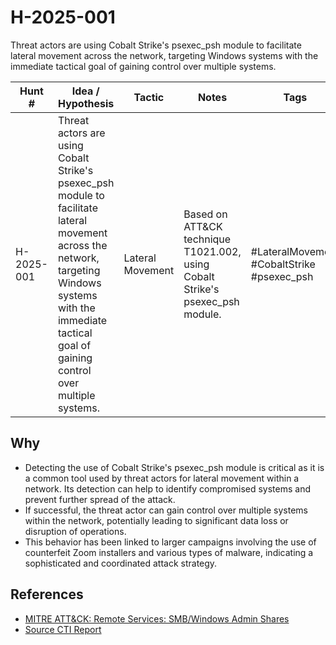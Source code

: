 # H-2025-001
Threat actors are using Cobalt Strike's psexec_psh module to facilitate lateral movement across the network, targeting Windows systems with the immediate tactical goal of gaining control over multiple systems.

| Hunt #       | Idea / Hypothesis                                                      | Tactic         | Notes                                      | Tags                           | Submitter                                   |
|--------------|-------------------------------------------------------------------------|----------------|--------------------------------------------|--------------------------------|---------------------------------------------|
| H-2025-001 | Threat actors are using Cobalt Strike's psexec_psh module to facilitate lateral movement across the network, targeting Windows systems with the immediate tactical goal of gaining control over multiple systems. | Lateral Movement | Based on ATT&CK technique T1021.002, using Cobalt Strike's psexec_psh module. | #LateralMovement #CobaltStrike #psexec_psh | [hearth-auto-intel](https://github.com/THORCollective/HEARTH) |

## Why
- Detecting the use of Cobalt Strike's psexec_psh module is critical as it is a common tool used by threat actors for lateral movement within a network. Its detection can help to identify compromised systems and prevent further spread of the attack.
- If successful, the threat actor can gain control over multiple systems within the network, potentially leading to significant data loss or disruption of operations.
- This behavior has been linked to larger campaigns involving the use of counterfeit Zoom installers and various types of malware, indicating a sophisticated and coordinated attack strategy.

## References
- [MITRE ATT&CK: Remote Services: SMB/Windows Admin Shares](https://attack.mitre.org/techniques/T1021/002/)
- [Source CTI Report](https://www.example.com/cti-report)